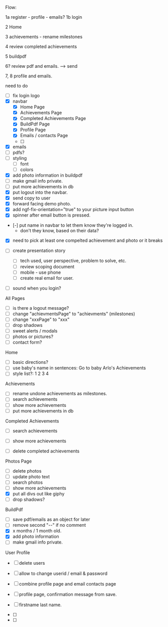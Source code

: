 
Flow:

1a register - profile - emails?
1b login

2 Home

3 achievements - rename milestones

4 review completed achievements

5 buildpdf

6? review pdf and emails.
  --> send

7, 8 profile and emails.



need to do
- [ ] fix login logo
- [X] navbar
  - [X] Home Page
  - [X] Achievements Page
  - [X] Completed Achievements Page
  - [X] BuildPdf Page
  - [X] Profile Page
  - [X] Emails / contacts Page
  - [ ]
- [X] emails
- [ ] pdfs?
- [ ] styling
  - [ ] font
  - [ ] colors
- [X] add photo information in buildpdf
- [ ] make gmail info private.
- [ ] put more achievements in db
- [X] put logout into the navbar.
- [X] send copy to user
- [x] forward facing demo photo.
- [x] add ngf-fix-orientation="true" to your picture input button
- [X] spinner after email button is pressed.
- [-] put name in navbar to let them know they're logged in.
    * don't they know, based on their data?
- [X] need to pick at least one  compelted achievement and photo or it breaks



- [ ] create presentation story
  - [ ] tech used, user perspective, problem to solve, etc.
  - [ ] review scoping document
  - [ ] mobile - use phone
  - [ ] create real email for user.

- [ ] sound when you login?

All Pages
- [ ] is there a logout message?
- [ ] change "achievmentsPage" to "achievments" (milestones)
- [ ] change "xxxPage" to "xxx"
- [ ] drop shadows
- [ ] sweet alerts / modals
- [ ] photos or pictures?
- [ ] contact form?

Home
- [ ] basic directions?
- [ ] use baby's name in sentences: Go to baby Arlo's Achievements
- [ ] style list?:
  1
    2
      3
        4

Achievements
- [ ] rename undone achievements as milestones.
- [ ] search achievements
- [ ] show more achievements
- [ ] put more achievements in db

Completed Achievements
- [ ] search achievements
- [ ] show more achievements
- [ ] delete completed achievements


Photos Page
- [ ] delete photos
- [ ] update photo text
- [ ] search photos
- [ ] show more achievements
- [X] put all divs out like giphy
- [ ] drop shadows?

BuildPdf
- [ ] save pdf/emails as an object for later
- [ ] remove second "--" if no comment
- [X] x months / 1 month old.
- [X] add photo information
- [ ] make gmail info private.

User Profile
- [ ] delete users
- [ ] allow to change userid / email & password
- [ ] combine profile page and email contacts page
- [ ] profile page, confirmation message from save.
- [ ] firstname last name.



- [ ]

- [ ]
